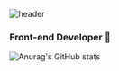

<!--
**nahago/nahago** is a ✨ _special_ ✨ repository because its `README.md` (this file) appears on your GitHub profile.

Here are some ideas to get you started:

- 🔭 I’m currently working on ...
- 🌱 I’m currently learning ...
- 👯 I’m looking to collaborate on ...
- 🤔 I’m looking for help with ...
- 💬 Ask me about ...
- 📫 How to reach me: ...
- 😄 Pronouns: ...
- ⚡ Fun fact: ...
-->

![header](https://capsule-render.vercel.app/api?type=Wave&color=F26B83&height=300&section=header&text=Hello,%20I'm%20Go%20Hana&fontSize=70)
 ### Front-end Developer 👋


![Anurag's GitHub stats](https://github-readme-stats.vercel.app/api?username=nahago&&show_icons=true&theme=material-palenight)


